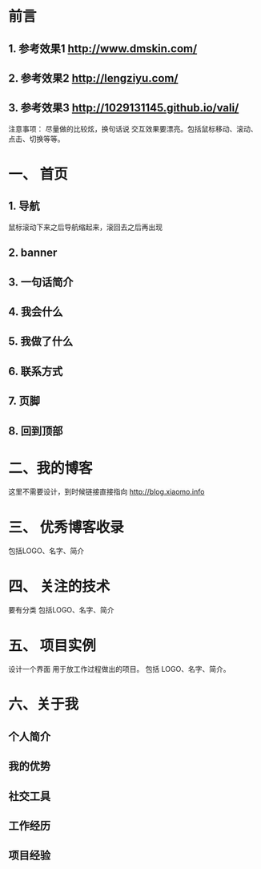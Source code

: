 # 前言 
## 1. 参考效果1 http://www.dmskin.com/
## 2. 参考效果2 http://lengziyu.com/
## 3. 参考效果3 http://1029131145.github.io/vali/

注意事项： 尽量做的比较炫，换句话说 交互效果要漂亮。包括鼠标移动、滚动、点击、切换等等。

# 一、 首页
## 1. 导航
鼠标滚动下来之后导航缩起来，滚回去之后再出现
## 2. banner
## 3. 一句话简介
## 4. 我会什么
## 5. 我做了什么
## 6. 联系方式
## 7. 页脚
## 8. 回到顶部

# 二、我的博客
这里不需要设计，到时候链接直接指向 http://blog.xiaomo.info

# 三、 优秀博客收录
包括LOGO、名字、简介

# 四、 关注的技术
要有分类 
包括LOGO、名字、简介 

# 五、 项目实例
设计一个界面  用于放工作过程做出的项目。 包括 LOGO、名字、简介。

# 六、关于我
## 个人简介
## 我的优势
## 社交工具
## 工作经历
## 项目经验